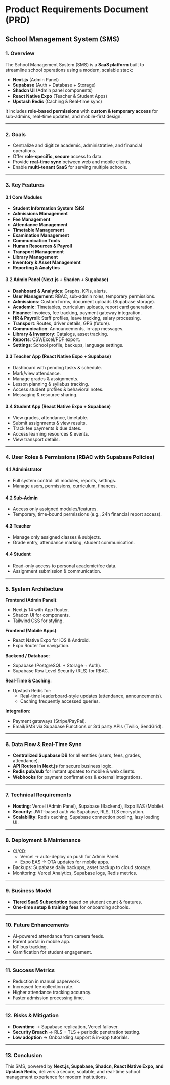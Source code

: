 # Product Requirements Document (PRD)  
## School Management System (SMS)  

### 1. Overview  
The School Management System (SMS) is a **SaaS platform** built to streamline school operations using a modern, scalable stack:  
- **Next.js** (Admin Panel)  
- **Supabase** (Auth + Database + Storage)  
- **Shadcn UI** (Admin panel components)  
- **React Native Expo** (Teacher & Student Apps)  
- **Upstash Redis** (Caching & Real-time sync)  

It includes **role-based permissions** with **custom & temporary access** for sub-admins, real-time updates, and mobile-first design.  

---

### 2. Goals  
- Centralize and digitize academic, administrative, and financial operations.  
- Offer **role-specific, secure** access to data.  
- Provide **real-time sync** between web and mobile clients.  
- Enable **multi-tenant SaaS** for serving multiple schools.  

---

### 3. Key Features  

#### 3.1 Core Modules  
- **Student Information System (SIS)**  
- **Admissions Management**  
- **Fee Management**  
- **Attendance Management**  
- **Timetable Management**  
- **Examination Management**  
- **Communication Tools**  
- **Human Resources & Payroll**  
- **Transport Management**  
- **Library Management**  
- **Inventory & Asset Management**  
- **Reporting & Analytics**  

#### 3.2 Admin Panel (Next.js + Shadcn + Supabase)  
- **Dashboard & Analytics**: Graphs, KPIs, alerts.  
- **User Management**: RBAC, sub-admin roles, temporary permissions.  
- **Admissions**: Custom forms, document uploads (Supabase storage).  
- **Academic**: Timetables, curriculum uploads, report card generation.  
- **Finance**: Invoices, fee tracking, payment gateway integration.  
- **HR & Payroll**: Staff profiles, leave tracking, salary processing.  
- **Transport**: Routes, driver details, GPS (future).  
- **Communication**: Announcements, in-app messages.  
- **Library & Inventory**: Catalogs, asset tracking.  
- **Reports**: CSV/Excel/PDF export.  
- **Settings**: School profile, backups, language settings.  

#### 3.3 Teacher App (React Native Expo + Supabase)  
- Dashboard with pending tasks & schedule.  
- Mark/view attendance.  
- Manage grades & assignments.  
- Lesson planning & syllabus tracking.  
- Access student profiles & behavioral notes.  
- Messaging & resource sharing.  

#### 3.4 Student App (React Native Expo + Supabase)  
- View grades, attendance, timetable.  
- Submit assignments & view results.  
- Track fee payments & due dates.  
- Access learning resources & events.  
- View transport details.  

---

### 4. User Roles & Permissions (RBAC with Supabase Policies)  

#### 4.1 Administrator  
- Full system control: all modules, reports, settings.  
- Manage users, permissions, curriculum, finances.  

#### 4.2 Sub-Admin  
- Access only assigned modules/features.  
- Temporary, time-bound permissions (e.g., 24h financial report access).  

#### 4.3 Teacher  
- Manage only assigned classes & subjects.  
- Grade entry, attendance marking, student communication.  

#### 4.4 Student  
- Read-only access to personal academic/fee data.  
- Assignment submission & communication.  

---

### 5. System Architecture  

**Frontend (Admin Panel)**:  
- Next.js 14 with App Router.  
- Shadcn UI for components.  
- Tailwind CSS for styling.  

**Frontend (Mobile Apps)**:  
- React Native Expo for iOS & Android.  
- Expo Router for navigation.  

**Backend / Database**:  
- Supabase (PostgreSQL + Storage + Auth).  
- Supabase Row Level Security (RLS) for RBAC.  

**Real-Time & Caching**:  
- Upstash Redis for:  
  - Real-time leaderboard-style updates (attendance, announcements).  
  - Caching frequently accessed queries.  

**Integration**:  
- Payment gateways (Stripe/PayPal).  
- Email/SMS via Supabase Functions or 3rd party APIs (Twilio, SendGrid).  

---

### 6. Data Flow & Real-Time Sync  
- **Centralized Supabase DB** for all entities (users, fees, grades, attendance).  
- **API Routes in Next.js** for secure business logic.  
- **Redis pub/sub** for instant updates to mobile & web clients.  
- **Webhooks** for payment confirmations & external integrations.  

---

### 7. Technical Requirements  
- **Hosting**: Vercel (Admin Panel), Supabase (Backend), Expo EAS (Mobile).  
- **Security**: JWT-based auth via Supabase, RLS, TLS encryption.  
- **Scalability**: Redis caching, Supabase connection pooling, lazy loading UI.  

---

### 8. Deployment & Maintenance  
- CI/CD:  
  - Vercel → auto-deploy on push for Admin Panel.  
  - Expo EAS → OTA updates for mobile apps.  
- Backups: Supabase daily backups, asset backup to cloud storage.  
- Monitoring: Vercel Analytics, Supabase logs, Redis metrics.  

---

### 9. Business Model  
- **Tiered SaaS Subscription** based on student count & features.  
- **One-time setup & training fees** for onboarding schools.  

---

### 10. Future Enhancements  
- AI-powered attendance from camera feeds.  
- Parent portal in mobile app.  
- IoT bus tracking.  
- Gamification for student engagement.  

---

### 11. Success Metrics  
- Reduction in manual paperwork.  
- Increased fee collection rate.  
- Higher attendance tracking accuracy.  
- Faster admission processing time.  

---

### 12. Risks & Mitigation  
- **Downtime** → Supabase replication, Vercel failover.  
- **Security Breach** → RLS + TLS + periodic penetration testing.  
- **Low adoption** → Onboarding support & in-app tutorials.  

---

### 13. Conclusion  
This SMS, powered by **Next.js, Supabase, Shadcn, React Native Expo, and Upstash Redis**, delivers a secure, scalable, and real-time school management experience for modern institutions.
